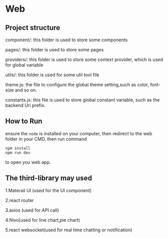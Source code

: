 # Web

## Project structure

component/:  this folder is used to store some components

pages/: this folder is used to store some pages

providers/: this folder is used to store some context provider, which is used for global variable

utils/: this folder is used for some util tool file

theme.js: the file to configure the global theme setting,such as color, font-size and so on.

constants.js: this file is used to store global constant variable, such as the backend Uri prefix.

## How to Run

ensure the `node` is installed on your computer, then redirect to the web folder in your CMD, then run command

```npm
npm install
npm run dev
```

to open you web app. 

## The third-library may used

1.Materail UI (used for the UI component)

2.react router

3.axios (used for API call)

4.Nivo(used for line chart,pie chart)

5.react websocket(used for real time chatting or notification)

